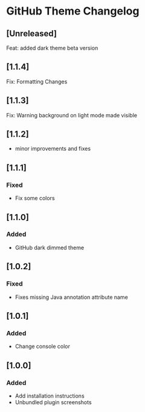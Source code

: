 <!-- Keep a Changelog guide -> https://keepachangelog.com -->

# GitHub Theme Changelog

## [Unreleased]

Feat: added dark theme beta version

## [1.1.4]

Fix: Formatting Changes

## [1.1.3]

Fix: Warning background on light mode made visible

## [1.1.2]

- minor improvements and fixes

## [1.1.1]

### Fixed

- Fix some colors

## [1.1.0]

### Added

- GitHub dark dimmed theme

## [1.0.2]

### Fixed

- Fixes missing Java annotation attribute name

## [1.0.1]

### Added

- Change console color

## [1.0.0]

### Added

- Add installation instructions
- Unbundled plugin screenshots
